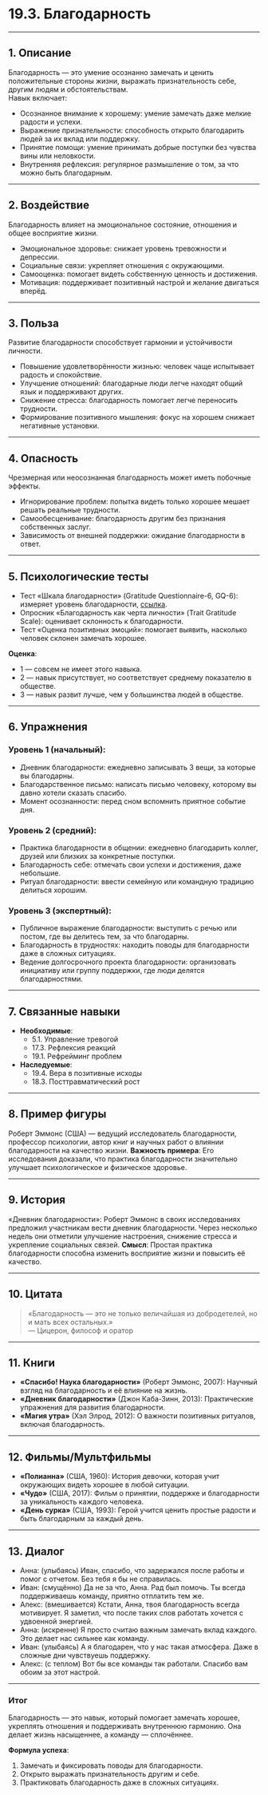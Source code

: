 # 19.3. Благодарность

---

## 1. Описание
Благодарность — это умение осознанно замечать и ценить положительные стороны жизни, выражать признательность себе, другим людям и обстоятельствам.  
Навык включает:
- Осознанное внимание к хорошему: умение замечать даже мелкие радости и успехи.
- Выражение признательности: способность открыто благодарить людей за их вклад или поддержку.
- Принятие помощи: умение принимать добрые поступки без чувства вины или неловкости.
- Внутренняя рефлексия: регулярное размышление о том, за что можно быть благодарным.

---

## 2. Воздействие
Благодарность влияет на эмоциональное состояние, отношения и общее восприятие жизни.
- Эмоциональное здоровье: снижает уровень тревожности и депрессии.
- Социальные связи: укрепляет отношения с окружающими.
- Самооценка: помогает видеть собственную ценность и достижения.
- Мотивация: поддерживает позитивный настрой и желание двигаться вперёд.

---

## 3. Польза
Развитие благодарности способствует гармонии и устойчивости личности.
- Повышение удовлетворённости жизнью: человек чаще испытывает радость и спокойствие.
- Улучшение отношений: благодарные люди легче находят общий язык и поддерживают других.
- Снижение стресса: благодарность помогает легче переносить трудности.
- Формирование позитивного мышления: фокус на хорошем снижает негативные установки.

---

## 4. Опасность
Чрезмерная или неосознанная благодарность может иметь побочные эффекты.
- Игнорирование проблем: попытка видеть только хорошее мешает решать реальные трудности.
- Самообесценивание: благодарность другим без признания собственных заслуг.
- Зависимость от внешней поддержки: ожидание благодарности в ответ.

---

## 5. Психологические тесты
- Тест «Шкала благодарности» (Gratitude Questionnaire-6, GQ-6): измеряет уровень благодарности, [ссылка](https://greatergood.berkeley.edu/quizzes/take_quiz/gratitude).
- Опросник «Благодарность как черта личности» (Trait Gratitude Scale): оценивает склонность к благодарности.
- Тест «Оценка позитивных эмоций»: помогает выявить, насколько человек склонен замечать хорошее.

**Оценка**:
- 1 — совсем не имеет этого навыка.
- 2 — навык присутствует, но соответствует среднему показателю в обществе.
- 3 — навык развит лучше, чем у большинства людей в обществе.

---

## 6. Упражнения

### Уровень 1 (начальный):
- Дневник благодарности: ежедневно записывать 3 вещи, за которые вы благодарны.
- Благодарственное письмо: написать письмо человеку, которому вы давно хотели сказать спасибо.
- Момент осознанности: перед сном вспомнить приятное событие дня.

### Уровень 2 (средний):
- Практика благодарности в общении: ежедневно благодарить коллег, друзей или близких за конкретные поступки.
- Благодарность себе: отмечать свои успехи и достижения, даже небольшие.
- Ритуал благодарности: ввести семейную или командную традицию делиться хорошим.

### Уровень 3 (экспертный):
- Публичное выражение благодарности: выступить с речью или постом, где вы делитесь тем, за что благодарны.
- Благодарность в трудностях: находить поводы для благодарности даже в сложных ситуациях.
- Ведение долгосрочного проекта благодарности: организовать инициативу или группу поддержки, где люди делятся благодарностями.

---

## 7. Связанные навыки
- **Необходимые**:
  - 5.1. Управление тревогой
  - 17.3. Рефлексия реакций
  - 19.1. Рефрейминг проблем
- **Наследуемые**:
  - 19.4. Вера в позитивные исходы
  - 18.3. Посттравматический рост

---

## 8. Пример фигуры
Роберт Эммонс (США) — ведущий исследователь благодарности, профессор психологии, автор книг и научных работ о влиянии благодарности на качество жизни.
**Важность примера**: Его исследования доказали, что практика благодарности значительно улучшает психологическое и физическое здоровье.

---

## 9. История
«Дневник благодарности»: Роберт Эммонс в своих исследованиях предложил участникам вести дневник благодарности. Через несколько недель они отметили улучшение настроения, снижение стресса и укрепление социальных связей.
**Смысл**: Простая практика благодарности способна изменить восприятие жизни и повысить её качество.

---

## 10. Цитата
> «Благодарность — это не только величайшая из добродетелей, но и мать всех остальных.»  
> — Цицерон, философ и оратор

---

## 11. Книги
- **«Спасибо! Наука благодарности»** (Роберт Эммонс, 2007): Научный взгляд на благодарность и её влияние на жизнь.
- **«Дневник благодарности»** (Джон Каба-Зинн, 2013): Практические упражнения для развития благодарности.
- **«Магия утра»** (Хэл Элрод, 2012): О важности позитивных ритуалов, включая благодарность.

---

## 12. Фильмы/Мультфильмы
- **«Полианна»** (США, 1960): История девочки, которая учит окружающих видеть хорошее в любой ситуации.
- **«Чудо»** (США, 2017): Фильм о принятии, поддержке и благодарности за уникальность каждого человека.
- **«День сурка»** (США, 1993): Герой учится ценить простые радости и быть благодарным за каждый день.

---

## 13. Диалог
- Анна: (улыбаясь) Иван, спасибо, что задержался после работы и помог с отчетом. Без тебя я бы не справилась.
- Иван: (смущённо) Да не за что, Анна. Рад был помочь. Ты всегда поддерживаешь команду, приятно отплатить тем же.
- Алекс: (вмешивается) Кстати, Анна, твоя благодарность всегда мотивирует. Я заметил, что после таких слов работать хочется с удвоенной энергией.
- Анна: (искренне) Я просто считаю важным замечать вклад каждого. Это делает нас сильнее как команду.
- Иван: (улыбаясь) А я благодарен, что у нас такая атмосфера. Даже в сложные дни чувствуешь поддержку.
- Алекс: (с теплом) Вот бы все команды так работали. Спасибо вам обоим за этот настрой.

---

### **Итог**
Благодарность — это навык, который помогает замечать хорошее, укреплять отношения и поддерживать внутреннюю гармонию. Она делает жизнь насыщеннее, а команду — сплочённее.

**Формула успеха**:
1. Замечать и фиксировать поводы для благодарности.
2. Открыто выражать признательность другим и себе.
3. Практиковать благодарность даже в сложных ситуациях.